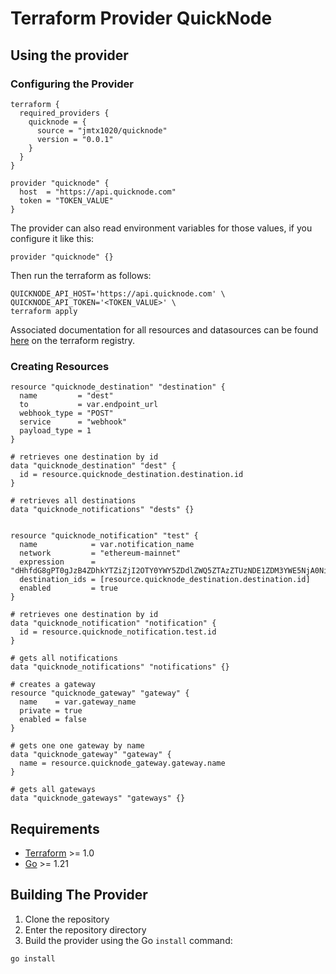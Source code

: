 # Terraform Provider QuickNode

## Using the provider

### Configuring the Provider

```hcl
terraform {
  required_providers {
    quicknode = {
      source = "jmtx1020/quicknode"
      version = "0.0.1"
    }
  }
}

provider "quicknode" {
  host  = "https://api.quicknode.com"
  token = "TOKEN_VALUE"
}
```

The provider can also read environment variables for those values, if you configure it like this:

```hcl
provider "quicknode" {}
```

Then run the terraform as follows:

```shell
QUICKNODE_API_HOST='https://api.quicknode.com' \
QUICKNODE_API_TOKEN='<TOKEN_VALUE>' \
terraform apply
```

Associated documentation for all resources and datasources can be found [here](https://registry.terraform.io/providers/jmtx1020/quicknode/latest/docs) on the terraform registry.

### Creating Resources

```hcl
resource "quicknode_destination" "destination" {
  name         = "dest"
  to           = var.endpoint_url
  webhook_type = "POST"
  service      = "webhook"
  payload_type = 1
}

# retrieves one destination by id
data "quicknode_destination" "dest" {
  id = resource.quicknode_destination.destination.id
}

# retrieves all destinations
data "quicknode_notifications" "dests" {}


resource "quicknode_notification" "test" {
  name            = var.notification_name
  network         = "ethereum-mainnet"
  expression      = "dHhfdG8gPT0gJzB4ZDhkYTZiZjI2OTY0YWY5ZDdlZWQ5ZTAzZTUzNDE1ZDM3YWE5NjA0Nic="
  destination_ids = [resource.quicknode_destination.destination.id]
  enabled         = true
}

# retrieves one destination by id
data "quicknode_notification" "notification" {
  id = resource.quicknode_notification.test.id
}

# gets all notifications
data "quicknode_notifications" "notifications" {}

# creates a gateway
resource "quicknode_gateway" "gateway" {
  name    = var.gateway_name
  private = true
  enabled = false
}

# gets one one gateway by name
data "quicknode_gateway" "gateway" {
  name = resource.quicknode_gateway.gateway.name
}

# gets all gateways
data "quicknode_gateways" "gateways" {}
```

## Requirements

- [Terraform](https://developer.hashicorp.com/terraform/downloads) >= 1.0
- [Go](https://golang.org/doc/install) >= 1.21

## Building The Provider

1. Clone the repository
1. Enter the repository directory
1. Build the provider using the Go `install` command:

```shell
go install
```
